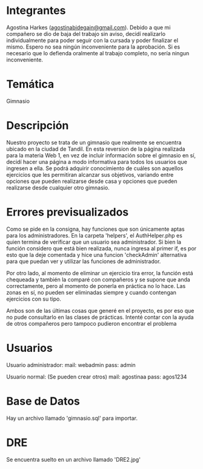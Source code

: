 # Integrantes
Agostina Harkes (agostinabidegain@gmail.com). Debido a que mi compañero se dio de baja del trabajo sin aviso, decidí realizarlo individualmente para poder seguir con la cursada y poder finalizar el mismo.
Espero no sea ningún inconveniente para la aprobación. Si es necesario que lo defienda oralmente al trabajo completo, no sería ningun inconveniente.

# Temática
Gimnasio

# Descripción
Nuestro proyecto se trata de un gimnasio que realmente se encuentra ubicado en la ciudad de Tandil. En esta reversion de la página realizada para la materia Web 1, en vez de incluir información sobre el gimnasio en sí, decidí hacer una página a modo informativa para todos los usuarios que ingresen a ella.
Se podrá adquirir conocimiento de cuáles son aquellos ejercicios que les permitiran alcanzar sus objetivos, variando entre opciones que pueden realizarse desde casa y opciones que pueden realizarse desde cualquier otro gimnasio.

# Errores previsualizados
Como se pide en la consigna, hay funciones que son únicamente aptas para los administradores. En la carpeta 'helpers', el AuthHelper.php es quien termina de verificar que un usuario sea administrador. Si bien la función considero que está bien realizada, nunca ingresa al primer if, es por esto que la deje comentada y hice una funcion 'checkAdmin' alternativa para que puedan ver y utilizar las funciones de administrador.

Por otro lado, al momento de eliminar un ejercicio tira error, la función está chequeada y también la comparé con compañeros y se supone que anda correctamente, pero al momento de ponerla en práctica no lo hace.
Las zonas en sí, no pueden ser eliminadas siempre y cuando contengan ejercicios con su tipo.

Ambos son de las últimas cosas que generé en el proyecto, es por eso que no pude consultarlo en las clases de prácticas. Intenté contar con la ayuda de otros compañeros pero tampoco pudieron encontrar el problema

# Usuarios
Usuario administrador:
    mail: webadmin
    pass: admin

Usuario normal: (Se pueden crear otros)
    mail: agostinaa
    pass: agos1234

# Base de Datos
Hay un archivo llamado 'gimnasio.sql' para importar.

# DRE
Se encuentra suelto en un archivo llamado 'DRE2.jpg'

